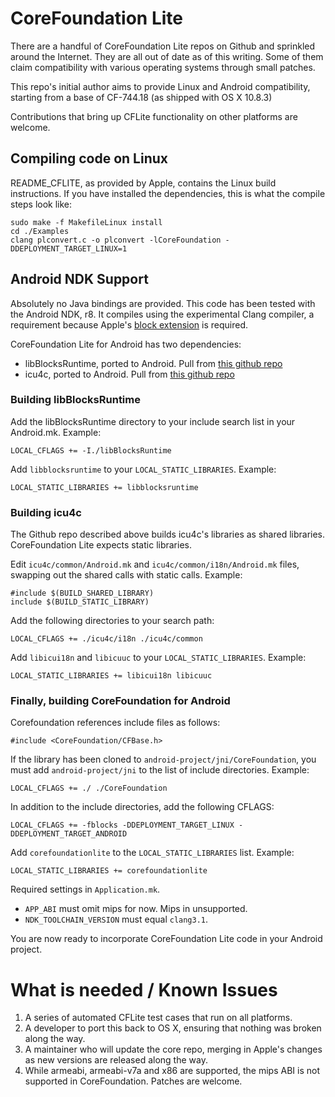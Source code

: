 # CoreFoundation Lite #

There are a handful of CoreFoundation Lite repos on Github and sprinkled around the Internet.  They are all out of date as of this writing.  Some of them claim compatibility with various operating systems through small patches.

This repo's initial author aims to provide Linux and Android compatibility, starting from a base of CF-744.18 (as shipped with OS X 10.8.3)

Contributions that bring up CFLite functionality on other platforms are welcome.


## Compiling code on Linux ##

README_CFLITE, as provided by Apple, contains the Linux build instructions.  If you have installed the dependencies, this is what the compile steps look like:

    sudo make -f MakefileLinux install
    cd ./Examples
    clang plconvert.c -o plconvert -lCoreFoundation -DDEPLOYMENT_TARGET_LINUX=1

## Android NDK Support ##

Absolutely no Java bindings are provided.  This code has been tested with the Android NDK, r8.  It compiles using the experimental Clang compiler, a requirement because Apple's [block extension](http://developer.apple.com/library/ios/#documentation/cocoa/Conceptual/Blocks/Articles/00_Introduction.html) is required.

CoreFoundation Lite for Android has two dependencies:

 - libBlocksRuntime, ported to Android.  Pull from [this github repo](http://todo)
 - icu4c, ported to Android. Pull from [this github repo](https://github.com/android/platform_external_icu4c)

### Building libBlocksRuntime

Add the libBlocksRuntime directory to your include search list in your Android.mk.  Example:

    LOCAL_CFLAGS += -I./libBlocksRuntime

Add `libblocksruntime` to your `LOCAL_STATIC_LIBRARIES`.  Example:

    LOCAL_STATIC_LIBRARIES += libblocksruntime

### Building icu4c

The Github repo described above builds icu4c's libraries as shared libraries.  CoreFoundation Lite expects static libraries.

Edit `icu4c/common/Android.mk` and `icu4c/common/i18n/Android.mk` files, swapping out the shared calls with static calls.  Example:

    #include $(BUILD_SHARED_LIBRARY)
    include $(BUILD_STATIC_LIBRARY)

Add the following directories to your search path:

    LOCAL_CFLAGS += ./icu4c/i18n ./icu4c/common

Add `libicui18n` and `libicuuc` to your `LOCAL_STATIC_LIBRARIES`.  Example:

    LOCAL_STATIC_LIBRARIES += libicui18n libicuuc

### Finally, building CoreFoundation for Android

Corefoundation references include files as follows:

    #include <CoreFoundation/CFBase.h>

If the library has been cloned to `android-project/jni/CoreFoundation`, you must add `android-project/jni` to the list of include directories.  Example:

    LOCAL_CFLAGS += ./ ./CoreFoundation

In addition to the include directories, add the following CFLAGS:

    LOCAL_CFLAGS += -fblocks -DDEPLOYMENT_TARGET_LINUX -DDEPLOYMENT_TARGET_ANDROID

Add `corefoundationlite` to the `LOCAL_STATIC_LIBRARIES` list.  Example:

    LOCAL_STATIC_LIBRARIES += corefoundationlite

Required settings in `Application.mk`.

 - `APP_ABI` must omit mips for now.  Mips in unsupported.
 - `NDK_TOOLCHAIN_VERSION` must equal `clang3.1`.

You are now ready to incorporate CoreFoundation Lite code in your Android project.

# What is needed / Known Issues #

 1. A series of automated CFLite test cases that run on all platforms.
 2. A developer to port this back to OS X, ensuring that nothing was broken along the way.
 3. A maintainer who will update the core repo, merging in Apple's changes as new versions are released along the way.
 4. While armeabi, armeabi-v7a and x86 are supported, the mips ABI is not supported in CoreFoundation.  Patches are welcome.

